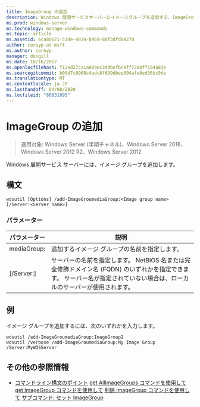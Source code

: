 ```yaml
---
title: ImageGroup の追加
description: Windows 展開サービスサーバーにイメージグループを追加する、ImageGroup の Windows コマンドに関するトピック。
ms.prod: windows-server
ms.technology: manage-windows-commands
ms.topic: article
ms.assetid: 6ca88671-51de-4924-b969-88f3dfd84270
author: coreyp-at-msft
ms.author: coreyp
manager: dongill
ms.date: 10/16/2017
ms.openlocfilehash: f12ed27ca1a809ec34dbefbc4ff7288ff194a83e
ms.sourcegitcommit: b00d7c8968c4adc8f699dbee694afe6ed36bc9de
ms.translationtype: MT
ms.contentlocale: ja-JP
ms.lasthandoff: 04/08/2020
ms.locfileid: "80831895"
---
```

# <a name="add-imagegroup"></a>ImageGroup の追加

>適用対象: Windows Server (半期チャネル)、Windows Server 2016、Windows Server 2012 R2、Windows Server 2012

Windows 展開サービス サーバーには、イメージ グループを追加します。

## <a name="syntax"></a>構文
```
wdsutil [Options] /add-ImageGroumediaGroup:<Image group name> [/Server:<Server name>]
```
### <a name="parameters"></a>パラメーター
|パラメーター|説明|
|-------|--------|
mediaGroup:<Image group name>|追加するイメージ グループの名前を指定します。|
|[/Server:<Server name>]|サーバーの名前を指定します。 NetBIOS 名または完全修飾ドメイン名 (FQDN) のいずれかを指定できます。 サーバー名が指定されていない場合は、ローカルのサーバーが使用されます。|
## <a name="examples"></a><a name=BKMK_examples></a>例
イメージ グループを追加するには、次のいずれかを入力します。
```
wdsutil /add-ImageGroumediaGroup:ImageGroup2
wdsutil /verbose /add-ImageGroumediaGroup:My Image Group /Server:MyWDSServer
```
## <a name="additional-references"></a>その他の参照情報
- [コマンドライン構文のポイント](command-line-syntax-key.md)
[get AllImageGroups コマンドを使用して](using-the-get-allimagegroups-command.md)
[get ImageGroup コマンドを使用して](using-the-get-imagegroup-command.md)
[削除 ImageGroup コマンドを使用して](using-the-remove-imagegroup-command.md)
[サブコマンド: セット ImageGroup](subcommand-set-imagegroup.md)
